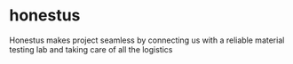 # honestus
Honestus makes project seamless by connecting us with a reliable material testing lab and taking care of all the logistics
